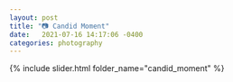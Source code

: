 ```yaml
---
layout: post
title: "📷 Candid Moment"
date:   2021-07-16 14:17:06 -0400
categories: photography
---
```

<!-- Slideshow container -->
{% include slider.html folder_name="candid_moment" %}
